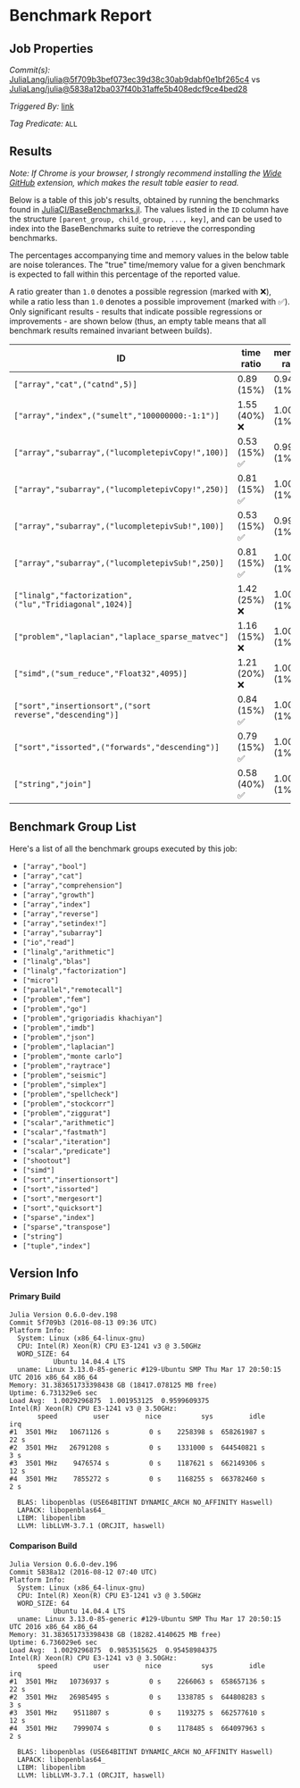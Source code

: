 # Benchmark Report

## Job Properties

*Commit(s):* [JuliaLang/julia@5f709b3bef073ec39d38c30ab9dabf0e1bf265c4](https://github.com/JuliaLang/julia/commit/5f709b3bef073ec39d38c30ab9dabf0e1bf265c4) vs [JuliaLang/julia@5838a12ba037f40b31affe5b408edcf9ce4bed28](https://github.com/JuliaLang/julia/commit/5838a12ba037f40b31affe5b408edcf9ce4bed28)

*Triggered By:* [link](https://github.com/JuliaLang/julia/pull/18009#issuecomment-239612426)

*Tag Predicate:* `ALL`

## Results

*Note: If Chrome is your browser, I strongly recommend installing the [Wide GitHub](https://chrome.google.com/webstore/detail/wide-github/kaalofacklcidaampbokdplbklpeldpj?hl=en)
extension, which makes the result table easier to read.*

Below is a table of this job's results, obtained by running the benchmarks found in
[JuliaCI/BaseBenchmarks.jl](https://github.com/JuliaCI/BaseBenchmarks.jl). The values
listed in the `ID` column have the structure `[parent_group, child_group, ..., key]`,
and can be used to index into the BaseBenchmarks suite to retrieve the corresponding
benchmarks.

The percentages accompanying time and memory values in the below table are noise tolerances. The "true"
time/memory value for a given benchmark is expected to fall within this percentage of the reported value.

A ratio greater than `1.0` denotes a possible regression (marked with :x:), while a ratio less
than `1.0` denotes a possible improvement (marked with :white_check_mark:). Only significant results - results
that indicate possible regressions or improvements - are shown below (thus, an empty table means that all
benchmark results remained invariant between builds).

| ID | time ratio | memory ratio |
|----|------------|--------------|
| `["array","cat",("catnd",5)]` | 0.89 (15%)  | 0.94 (1%) :white_check_mark: |
| `["array","index",("sumelt","100000000:-1:1")]` | 1.55 (40%) :x: | 1.00 (1%)  |
| `["array","subarray",("lucompletepivCopy!",100)]` | 0.53 (15%) :white_check_mark: | 0.99 (1%)  |
| `["array","subarray",("lucompletepivCopy!",250)]` | 0.81 (15%) :white_check_mark: | 1.00 (1%)  |
| `["array","subarray",("lucompletepivSub!",100)]` | 0.53 (15%) :white_check_mark: | 0.99 (1%)  |
| `["array","subarray",("lucompletepivSub!",250)]` | 0.81 (15%) :white_check_mark: | 1.00 (1%)  |
| `["linalg","factorization",("lu","Tridiagonal",1024)]` | 1.42 (25%) :x: | 1.00 (1%)  |
| `["problem","laplacian","laplace_sparse_matvec"]` | 1.16 (15%) :x: | 1.00 (1%)  |
| `["simd",("sum_reduce","Float32",4095)]` | 1.21 (20%) :x: | 1.00 (1%)  |
| `["sort","insertionsort",("sort reverse","descending")]` | 0.84 (15%) :white_check_mark: | 1.00 (1%)  |
| `["sort","issorted",("forwards","descending")]` | 0.79 (15%) :white_check_mark: | 1.00 (1%)  |
| `["string","join"]` | 0.58 (40%) :white_check_mark: | 1.00 (1%)  |

## Benchmark Group List

Here's a list of all the benchmark groups executed by this job:

- `["array","bool"]`
- `["array","cat"]`
- `["array","comprehension"]`
- `["array","growth"]`
- `["array","index"]`
- `["array","reverse"]`
- `["array","setindex!"]`
- `["array","subarray"]`
- `["io","read"]`
- `["linalg","arithmetic"]`
- `["linalg","blas"]`
- `["linalg","factorization"]`
- `["micro"]`
- `["parallel","remotecall"]`
- `["problem","fem"]`
- `["problem","go"]`
- `["problem","grigoriadis khachiyan"]`
- `["problem","imdb"]`
- `["problem","json"]`
- `["problem","laplacian"]`
- `["problem","monte carlo"]`
- `["problem","raytrace"]`
- `["problem","seismic"]`
- `["problem","simplex"]`
- `["problem","spellcheck"]`
- `["problem","stockcorr"]`
- `["problem","ziggurat"]`
- `["scalar","arithmetic"]`
- `["scalar","fastmath"]`
- `["scalar","iteration"]`
- `["scalar","predicate"]`
- `["shootout"]`
- `["simd"]`
- `["sort","insertionsort"]`
- `["sort","issorted"]`
- `["sort","mergesort"]`
- `["sort","quicksort"]`
- `["sparse","index"]`
- `["sparse","transpose"]`
- `["string"]`
- `["tuple","index"]`

## Version Info

#### Primary Build

```
Julia Version 0.6.0-dev.198
Commit 5f709b3 (2016-08-13 09:36 UTC)
Platform Info:
  System: Linux (x86_64-linux-gnu)
  CPU: Intel(R) Xeon(R) CPU E3-1241 v3 @ 3.50GHz
  WORD_SIZE: 64
           Ubuntu 14.04.4 LTS
  uname: Linux 3.13.0-85-generic #129-Ubuntu SMP Thu Mar 17 20:50:15 UTC 2016 x86_64 x86_64
Memory: 31.383651733398438 GB (18417.078125 MB free)
Uptime: 6.731329e6 sec
Load Avg:  1.0029296875  1.001953125  0.9599609375
Intel(R) Xeon(R) CPU E3-1241 v3 @ 3.50GHz: 
       speed         user         nice          sys         idle          irq
#1  3501 MHz   10671126 s          0 s    2258398 s  658261987 s         22 s
#2  3501 MHz   26791208 s          0 s    1331000 s  644540821 s          3 s
#3  3501 MHz    9476574 s          0 s    1187621 s  662149306 s         12 s
#4  3501 MHz    7855272 s          0 s    1168255 s  663782460 s          2 s

  BLAS: libopenblas (USE64BITINT DYNAMIC_ARCH NO_AFFINITY Haswell)
  LAPACK: libopenblas64_
  LIBM: libopenlibm
  LLVM: libLLVM-3.7.1 (ORCJIT, haswell)

```

#### Comparison Build

```
Julia Version 0.6.0-dev.196
Commit 5838a12 (2016-08-12 07:40 UTC)
Platform Info:
  System: Linux (x86_64-linux-gnu)
  CPU: Intel(R) Xeon(R) CPU E3-1241 v3 @ 3.50GHz
  WORD_SIZE: 64
           Ubuntu 14.04.4 LTS
  uname: Linux 3.13.0-85-generic #129-Ubuntu SMP Thu Mar 17 20:50:15 UTC 2016 x86_64 x86_64
Memory: 31.383651733398438 GB (18282.4140625 MB free)
Uptime: 6.736029e6 sec
Load Avg:  1.0029296875  0.9853515625  0.95458984375
Intel(R) Xeon(R) CPU E3-1241 v3 @ 3.50GHz: 
       speed         user         nice          sys         idle          irq
#1  3501 MHz   10736937 s          0 s    2266063 s  658657136 s         22 s
#2  3501 MHz   26985495 s          0 s    1338785 s  644808283 s          3 s
#3  3501 MHz    9511807 s          0 s    1193275 s  662577610 s         12 s
#4  3501 MHz    7999074 s          0 s    1178485 s  664097963 s          2 s

  BLAS: libopenblas (USE64BITINT DYNAMIC_ARCH NO_AFFINITY Haswell)
  LAPACK: libopenblas64_
  LIBM: libopenlibm
  LLVM: libLLVM-3.7.1 (ORCJIT, haswell)

```

